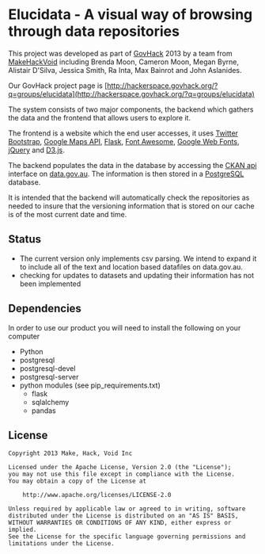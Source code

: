# Elucidata - A visual way of browsing through data repositories

This project was developed as part of [GovHack](http://govhack.org) 2013 by a team from [MakeHackVoid](http://www.makehackvoid.com) including Brenda Moon, Cameron Moon, Megan Byrne, Alistair D'Silva, Jessica Smith, Ra Inta, Max Bainrot and John Aslanides.

Our GovHack project page is [http://hackerspace.govhack.org/?q=groups/elucidata](http://hackerspace.govhack.org/?q=groups/elucidata)

The system consists of two major components, the backend which gathers the data and the frontend that allows users to explore it.

The frontend is a website which the end user accesses, it uses [Twitter Bootstrap](http://twitter.github.io/bootstrap/), [Google Maps API](https://developers.google.com/maps/), [Flask](http://flask.pocoo.org/), [Font Awesome](http://fortawesome.github.io/Font-Awesome/), [Google Web Fonts](http://www.google.com/fonts/), [jQuery](http://jquery.com/) and [D3.js](http://d3js.org).

The backend populates the data in the database by accessing the [CKAN api](http://docs.ckan.org/en/latest/api.html) interface on [data.gov.au](http://data.gov.au). The information is then stored in a [PostgreSQL](http://www.postgresql.org/) database.

It is intended that the backend will automatically check the repositories as needed to insure that the versioning information that is stored on our cache is of the most current date and time.

## Status

 - The current version only implements csv parsing. We intend to expand it to include all of the text and location based datafiles on data.gov.au.
 - checking for updates to datasets and updating their information has not been implemented

## Dependencies

In order to use our product you will need to install the following on your computer

 - Python
 - postgresql
 - postgresql-devel
 - postgresql-server
 - python modules (see pip_requirements.txt)
    - flask
    - sqlalchemy
    - pandas
    
## License

    Copyright 2013 Make, Hack, Void Inc

    Licensed under the Apache License, Version 2.0 (the "License");
    you may not use this file except in compliance with the License.
    You may obtain a copy of the License at

        http://www.apache.org/licenses/LICENSE-2.0

    Unless required by applicable law or agreed to in writing, software
    distributed under the License is distributed on an "AS IS" BASIS,
    WITHOUT WARRANTIES OR CONDITIONS OF ANY KIND, either express or implied.
    See the License for the specific language governing permissions and
    limitations under the License.